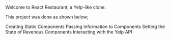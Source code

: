 Welcome to React Restaurant, a Yelp-like clone.

This project was done as shown below;

Creating Static Components
Passing Information to Components
Setting the State of Ravenous Components
Interacting with the Yelp API
